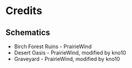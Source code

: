 Credits
=======

Schematics
----------
* Birch Forest Ruins - PrairieWind
* Desert Oasis - PrairieWind, modified by kno10
* Graveyard - PrairieWind, modified by kno10
